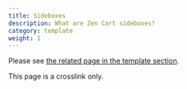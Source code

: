 ```yaml
---
title: Sideboxes 
description: What are Zen Cart sideboxes? 
category: template
weight: 1
---
```

Please see [the related page in the template section](/user/template/sideboxes/).

This page is a crosslink only.

